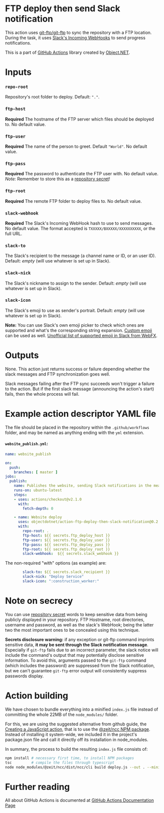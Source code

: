 # FTP deploy then send Slack notification

This action uses [git-ftp/git-ftp](https://github.com/git-ftp/git-ftp) to sync the repository with a FTP location. During the task, it uses [Slack's Incoming WebHooks](https://api.slack.com/legacy/custom-integrations/incoming-webhooks) to send progress notifications.

This is a part of [GitHub Actions](https://github.com/objectdotnet/github-actions) library created by [Object.NET](https://object.net/).

# Inputs

### `repo-root`

Repository's root folder to deploy. Default: `"."`.

### `ftp-host`

**Required** The hostname of the FTP server which files should be deployed to. No default value.

### `ftp-user`

**Required** The name of the person to greet. Default `"World"`. No default value.

### `ftp-pass`

**Required** The password to authenticate the FTP user with. No default value. *Note:* Remember to store this as a [repository secret](https://help.github.com/en/actions/configuring-and-managing-workflows/using-variables-and-secrets-in-a-workflow)!

### `ftp-root`

**Required** The remote FTP folder to deploy files to. No default value.

### `slack-webhook`

**Required** The Slack's Incoming WebHook hash to use to send messages. No default value. The format accepted is `TXXXXX/BXXXXX/XXXXXXXXXX`, or the full URL.

### `slack-to`

The Slack's recipient to the message (a channel name or ID, or an user ID). Default: _empty_ (will use whatever is set up in Slack).

### `slack-nick`

The Slack's nickname to assign to the sender. Default: _empty_ (will use whatever is set up in Slack).

### `slack-icon`

The Slack's emoji to use as sender's portrait. Default: _empty_ (will use whatever is set up in Slack).

**Note:** You can use Slack's own emoji picker to check which ones are supported and what's the corresponding string expansion. [Custom emoji](https://slack.com/intl/en-br/help/articles/206870177-Add-custom-emoji) can be used as well. [Unofficial list of supported emoji in Slack from WebFX](https://www.webfx.com/tools/emoji-cheat-sheet/).

# Outputs

None. This action just returns success or failure depending whether the slack messages and FTP synchronization goes well.

Slack messages failing after the FTP sync succeeds won't trigger a failure to the action. But if the first slack message (announcing the action's start) fails, then the whole process will fail.

# Example action descriptor YAML file

The file should be placed in the repository within the `.github/workflows` folder, and may be named as anything ending with the `yml` extension.

#### **`website_publish.yml`:**
```yaml
name: website_publish

on:
  push:
    branches: [ master ]
jobs:
  publish:
    name: Publishes the website, sending Slack notifications in the meanwhile.
    runs-on: ubuntu-latest
    steps:
    - uses: actions/checkout@v2.1.0
      with:
        fetch-depth: 0

    - name: Website deploy
      uses: objectdotnet/action-ftp-deploy-then-slack-notification@0.2.0
      with:
        repo-root: .
        ftp-host: ${{ secrets.ftp_deploy_host }}
        ftp-user: ${{ secrets.ftp_deploy_user }}
        ftp-pass: ${{ secrets.ftp_deploy_pass }}
        ftp-root: ${{ secrets.ftp_deploy_root }}
        slack-webhook:  ${{ secrets.slack_webhook }}
```

The non-required "with" options (as example) are:

```yaml
        slack-to: ${{ secrets.slack_recipient }}
        slack-nick: "Deploy Service"
        slack-icon: ":construction_worker:"
```

# Note on secrecy

You can use [repository secret](https://help.github.com/en/actions/configuring-and-managing-workflows/using-variables-and-secrets-in-a-workflow) words to keep sensitive data from being publicly displayed in your repository. FTP Hostname, root directories, username and password, as well as the slack's WebHook; being the latter two the most important ones to be concealed using this technique.

**Secrets disclosure warning:** if any exception or git-ftp command imprints sensitive data, **it may be sent through the Slack notification message**. Especially if `git-ftp` fails due to an incorrect parameter, the slack notice will include the command's output that may potentially disclose sensitive information. To avoid this, arguments passed to the `git-ftp` command (which includes the password) are suppressed from the Slack notification, but we can't guarantee `git-ftp` error output will consistently suppress passwords display.

# Action building

We have chosen to bundle everything into a minified `index.js` file instead of committing the whole 22MB of the `node_modules/` folder.

For this, we are using the suggested alternative from github guide, the [Creating a JavaScript action](https://help.github.com/en/actions/building-actions/creating-a-javascript-action#commit-tag-and-push-your-action-to-github), that is to use the [@zeit/ncc NPM package](https://www.npmjs.com/package/@zeit/ncc). Instead of installing it system-wide, we included it in the project's package.json file and call it directly off its installation in node_modules.

In summary, the process to build the resulting `index.js` file consists of:

```bash
npm install # necessary first time, to install NPM packages
tsc         # compile the files through typescript
node node_modules/@zeit/ncc/dist/ncc/cli build deploy.js --out . --minify --no-cache --quiet --external "@zeit/ncc"
```

# Further reading

All about GitHub Actions is documented at [GitHub Actions Documentation Page](https://help.github.com/en/actions/getting-started-with-github-actions)